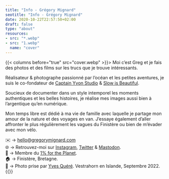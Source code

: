 ```yaml
---
title: "Info - Grégory Mignard"
seotitle: "Info - Grégory Mignard"
date: 2020-10-22T22:57:50+02:00
draft: false
type: "about"
resources:
- src: "*.webp"
- src: "1.webp"
  name: "cover"
---
```


{{< columns before="true" src="cover.webp" >}}> Moi c’est Greg et je fais des photos et des films sur les trucs que je trouve intéressants.

Réalisateur & photographe passionné par l’océan et les petites aventures, je suis le co-fondateur de [Captain Yvon Studio](https://captainyvon.fr) & [Slow is Beautiful](http://slowisbeautiful.cool).  

Soucieux de documenter dans un style intemporel les moments authentiques et les belles histoires, je réalise mes images aussi bien à l’argentique qu’en numérique.  

Mon temps libre est dédié à ma vie de famille avec laquelle je partage mon amour de la nature et des voyages en van. J’essaye également d’aller affronter le plus régulièrement les vagues du Finistère ou bien de m’évader avec mon vélo.  
   
✉️ → hello@gregorymignard.com  
🌐 → Retrouvez-moi sur [Instagram](https://www.instagram.com/gregmignard/), [Twitter](https://twitter.com/gregmignard) & [Mastodon](https://piaille.fr/@gregmignard).  
🌱 → Membre du [1% for the Planet](https://www.onepercentfortheplanet.fr).   
🏠 → Finistère, Bretagne.  
📸 → Photo prise par [Yves Quéré](https://yvesquere.com). Vestrahorn en Islande, Septembre 2022.{{</columns>}}